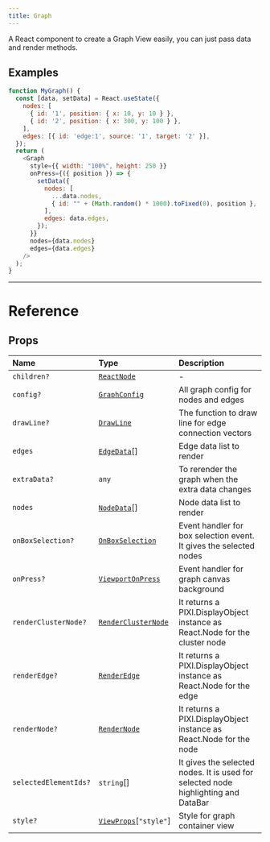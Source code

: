 ```yaml
---
title: Graph
---
```


A React component to create a Graph View easily, you can just pass data and render methods.

## Examples

```js live=true
function MyGraph() {
  const [data, setData] = React.useState({
    nodes: [
      { id: '1', position: { x: 10, y: 10 } },
      { id: '2', position: { x: 300, y: 100 } },
    ],
    edges: [{ id: 'edge:1', source: '1', target: '2' }],
  });
  return (
    <Graph
      style={{ width: "100%", height: 250 }}
      onPress={({ position }) => {
        setData({
          nodes: [
            ...data.nodes,
            { id: "" + (Math.random() * 1000).toFixed(0), position },
          ],
          edges: data.edges,
        });
      }}
      nodes={data.nodes}
      edges={data.edges}
    />
  );
}
```

---

# Reference

## Props

| Name | Type | Description |
| :------ | :------ | :------ |
| `children?` | [`ReactNode`](../type/modules/components_ClusterNodeContainer._internal_.md#reactnode) | - |
| `config?` | [`GraphConfig`](../type/modules/components_Graph._internal_.md#graphconfig) | All graph config for nodes and edges |
| `drawLine?` | [`DrawLine`](../type/modules/components_EdgeContainer._internal_.md#drawline) | The function to draw line for edge connection vectors |
| `edges` | [`EdgeData`](../type/modules/components_ClusterNodeContainer._internal_.md#edgedata)[] | Edge data list to render |
| `extraData?` | `any` | To rerender the graph when the extra data changes |
| `nodes` | [`NodeData`](../type/modules/components_ClusterNodeContainer._internal_.md#nodedata)[] | Node data list to render |
| `onBoxSelection?` | [`OnBoxSelection`](../type/modules/components_Graph._internal_.md#onboxselection) | Event handler for box selection event. It gives the selected nodes |
| `onPress?` | [`ViewportOnPress`](../type/modules/components_Viewport.md#viewportonpress) | Event handler for graph canvas background |
| `renderClusterNode?` | [`RenderClusterNode`](../type/modules/components_ClusterNodeContainer._internal_.md#renderclusternode) | It returns a PIXI.DisplayObject instance as React.Node for the cluster node |
| `renderEdge?` | [`RenderEdge`](../type/modules/components_EdgeContainer._internal_.md#renderedge) | It returns a PIXI.DisplayObject instance as React.Node for the edge |
| `renderNode?` | [`RenderNode`](../type/modules/components_Graph._internal_.md#rendernode) | It returns a PIXI.DisplayObject instance as React.Node for the node |
| `selectedElementIds?` | `string`[] | It gives the selected nodes. It is used for selected node highlighting and DataBar |
| `style?` | [`ViewProps`](../type/modules/components_Graph._internal_.md#viewprops)[``"style"``] | Style for graph container view |
